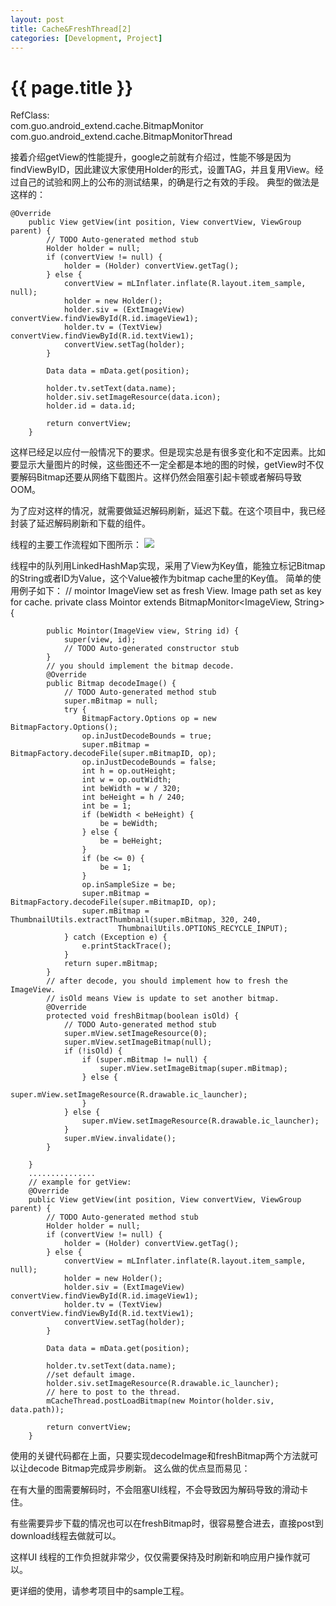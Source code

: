 ```yaml
---
layout: post
title: Cache&FreshThread[2]
categories: [Development, Project]
---
```


{{ page.title }}
================
RefClass:</br>
com.guo.android_extend.cache.BitmapMonitor
com.guo.android_extend.cache.BitmapMonitorThread
  
接着介绍getView的性能提升，google之前就有介绍过，性能不够是因为findViewByID，因此建议大家使用Holder的形式，设置TAG，并且复用View。经过自己的试验和网上的公布的测试结果，的确是行之有效的手段。
典型的做法是这样的：

    @Override
		public View getView(int position, View convertView, ViewGroup parent) {
			// TODO Auto-generated method stub
			Holder holder = null;
			if (convertView != null) {
				holder = (Holder) convertView.getTag();
			} else {
				convertView = mLInflater.inflate(R.layout.item_sample, null);
				holder = new Holder();
				holder.siv = (ExtImageView) convertView.findViewById(R.id.imageView1);
				holder.tv = (TextView) convertView.findViewById(R.id.textView1);
				convertView.setTag(holder);
			}

			Data data = mData.get(position);

			holder.tv.setText(data.name);
			holder.siv.setImageResource(data.icon);
			holder.id = data.id;
			
			return convertView;
		}

这样已经足以应付一般情况下的要求。但是现实总是有很多变化和不定因素。比如要显示大量图片的时候，这些图还不一定全都是本地的图的时候，getView时不仅要解码Bitmap还要从网络下载图片。这样仍然会阻塞引起卡顿或者解码导致OOM。

为了应对这样的情况，就需要做延迟解码刷新，延迟下载。在这个项目中，我已经封装了延迟解码刷新和下载的组件。

线程的主要工作流程如下图所示：
<image src="http://gqjjqg.github.io/images/image_07032135.jpg" />

线程中的队列用LinkedHashMap实现，采用了View为Key值，能独立标记Bitmap的String或者ID为Value，这个Value被作为bitmap cache里的Key值。
简单的使用例子如下：
	  // mointor ImageView set as fresh View. Image path set as key for cache.
	  private class Mointor extends BitmapMonitor<ImageView, String> {

    		public Mointor(ImageView view, String id) {
				super(view, id);
				// TODO Auto-generated constructor stub
			}
			// you should implement the bitmap decode.
    		@Override
    		public Bitmap decodeImage() {
    			// TODO Auto-generated method stub
    			super.mBitmap = null;
    			try {
    				BitmapFactory.Options op = new BitmapFactory.Options();    
    		        op.inJustDecodeBounds = true;
    		        super.mBitmap = BitmapFactory.decodeFile(super.mBitmapID, op);
    		        op.inJustDecodeBounds = false;
    		        int h = op.outHeight;  
    		        int w = op.outWidth;  
    		        int beWidth = w / 320;  
    		        int beHeight = h / 240;  
    		        int be = 1;  
    		        if (beWidth < beHeight) {  
    		            be = beWidth;  
    		        } else {  
    		            be = beHeight;  
    		        }  
    		        if (be <= 0) {  
    		            be = 1;  
    		        }  
    		        op.inSampleSize = be;  
    		        super.mBitmap = BitmapFactory.decodeFile(super.mBitmapID, op);  
    		        super.mBitmap = ThumbnailUtils.extractThumbnail(super.mBitmap, 320, 240,  
    		                ThumbnailUtils.OPTIONS_RECYCLE_INPUT);  
    			} catch (Exception e) {
    		    	e.printStackTrace();
    		    }
    			return super.mBitmap;
    		}
			// after decode, you should implement how to fresh the ImageView.
			// isOld means View is update to set another bitmap.
			@Override
			protected void freshBitmap(boolean isOld) {
				// TODO Auto-generated method stub
				super.mView.setImageResource(0);
    			super.mView.setImageBitmap(null);
    			if (!isOld) {
					if (super.mBitmap != null) {
	    				super.mView.setImageBitmap(super.mBitmap);
	    			} else {
	    				super.mView.setImageResource(R.drawable.ic_launcher);
	    			}
    			} else {
    				super.mView.setImageResource(R.drawable.ic_launcher);
    			}
				super.mView.invalidate();
			}

        }
		...............
		// example for getView:
		@Override
		public View getView(int position, View convertView, ViewGroup parent) {
			// TODO Auto-generated method stub
			Holder holder = null;
			if (convertView != null) {
				holder = (Holder) convertView.getTag();
			} else {
				convertView = mLInflater.inflate(R.layout.item_sample, null);
				holder = new Holder();
				holder.siv = (ExtImageView) convertView.findViewById(R.id.imageView1);
				holder.tv = (TextView) convertView.findViewById(R.id.textView1);
				convertView.setTag(holder);
			}
			
			Data data = mData.get(position);
			
			holder.tv.setText(data.name);
			//set default image.
			holder.siv.setImageResource(R.drawable.ic_launcher);
			// here to post to the thread.
			mCacheThread.postLoadBitmap(new Mointor(holder.siv, data.path));
			
			return convertView;
		}
	
使用的关键代码都在上面，只要实现decodeImage和freshBitmap两个方法就可以让decode Bitmap完成异步刷新。
这么做的优点显而易见：

在有大量的图需要解码时，不会阻塞UI线程，不会导致因为解码导致的滑动卡住。

有些需要异步下载的情况也可以在freshBitmap时，很容易整合进去，直接post到download线程去做就可以。

这样UI 线程的工作负担就非常少，仅仅需要保持及时刷新和响应用户操作就可以。

更详细的使用，请参考项目中的sample工程。
